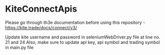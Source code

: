 # KiteConnectApis

Please go through th3e documentation before using this repository - https://kite.trade/docs/connect/v3/

Update kite username and password in seleniumWebDriver.py file at line no. 21 and 24
Also, make sure to update api key, api symbol and trading symbol in main.py file
